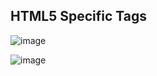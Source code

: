 
<h2>HTML5 Specific Tags</h2>

![image](https://github.com/user-attachments/assets/ada9a82d-e24c-4b1f-822d-8b6a21c600d1)

![image](https://github.com/user-attachments/assets/4628043c-bea0-49a1-9b94-378268428bed)
